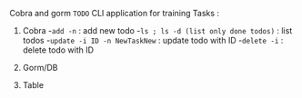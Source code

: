 Cobra and gorm `TODO` CLI application for training
Tasks :

1. Cobra
   -`add -n` : add new todo
   -`ls ; ls -d (list only done todos)` : list todos
   -`update -i ID -n NewTaskNew` : update todo with ID
   -`delete -i`   : delete todo with ID

2. Gorm/DB
3. Table
